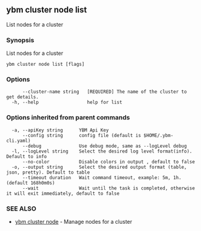 ## ybm cluster node list

List nodes for a cluster

### Synopsis

List nodes for a cluster

```
ybm cluster node list [flags]
```

### Options

```
      --cluster-name string   [REQUIRED] The name of the cluster to get details.
  -h, --help                  help for list
```

### Options inherited from parent commands

```
  -a, --apiKey string      YBM Api Key
      --config string      config file (default is $HOME/.ybm-cli.yaml)
      --debug              Use debug mode, same as --logLevel debug
  -l, --logLevel string    Select the desired log level format(info). Default to info
      --no-color           Disable colors in output , default to false
  -o, --output string      Select the desired output format (table, json, pretty). Default to table
      --timeout duration   Wait command timeout, example: 5m, 1h. (default 168h0m0s)
      --wait               Wait until the task is completed, otherwise it will exit immediately, default to false
```

### SEE ALSO

* [ybm cluster node](ybm_cluster_node.md)	 - Manage nodes for a cluster

